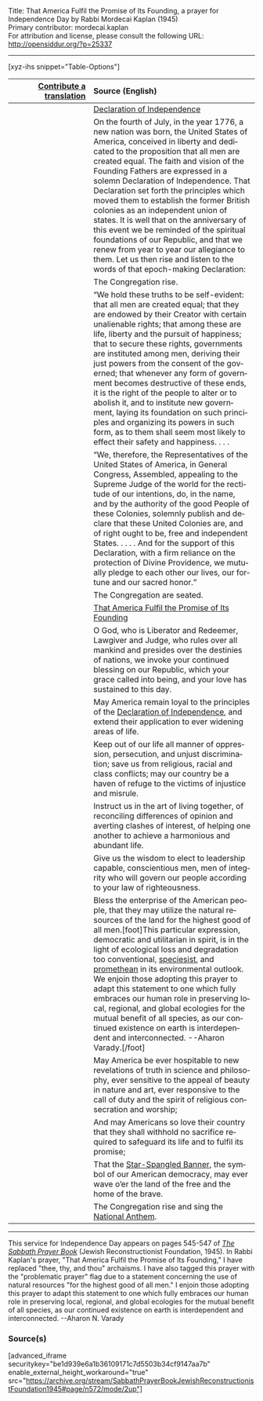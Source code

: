 <html>
<head></head>
<body>
Title: That America Fulfil the Promise of Its Founding, a prayer for Independence Day by Rabbi Mordecai Kaplan (1945)<br />
Primary contributor: mordecai.kaplan<br />
For attribution and license, please consult the following URL: <a href="http://opensiddur.org/?p=25337">http://opensiddur.org/?p=25337</a>
<p />
<hr />

[xyz-ihs snippet="Table-Options"]<table style="margin-left: auto; margin-right: auto;" class="draggable">
<thead><tr><th id="x" style="text-align: right;"><a href="/translate/" target="_blank" rel="noopener">Contribute a translation</a></th><th style="text-align: left;">Source (English)</th></tr></thead>
<tbody>
<tr><td style="vertical-align:top;" width="33%">
<div class="liturgy" lang="he">

</span></div></td>
 
<td style="vertical-align:top;">
<div class="english" lang="en">
<u>Declaration of Independence</u>
</div></td></tr>


<tr><td style="vertical-align:top;">
<div class="liturgy" lang="he">

</span></div></td>
 
<td style="vertical-align:top;">
<div class="english" lang="en">
On the fourth of July, in the year 1776, a new nation was born, the United States of America, conceived in liberty and dedicated to the proposition that all men are created equal. The faith and vision of the Founding Fathers are expressed in a solemn Declaration of Independence. That Declaration set forth the principles which moved them to establish the former British colonies as an independent union of states. It is well that on the anniversary of this event we be reminded of the spiritual foundations of our Republic, and that we renew from year to year our allegiance to them. Let us then rise and listen to the words of that epoch-making Declaration:
</div></td></tr>


<tr><td style="vertical-align:top;">
<div class="liturgy" lang="he">

</span></div></td>
 
<td style="vertical-align:top;">
<div class="english" lang="en">
<span class="instruction">The Congregation rise.</span>
</div></td></tr>


<tr><td style="vertical-align:top;">
<div class="liturgy" lang="he">

</span></div></td>
 
<td style="vertical-align:top;">
<div class="english" lang="en">
“We hold these truths to be self-evident: that all men are created equal; that they are endowed by their Creator with certain unalienable rights; that among these are life, liberty and the pursuit of happiness; that to secure these rights, governments are instituted among men, deriving their just powers from the consent of the governed; that whenever any form of government becomes destructive of these ends, it is the right of the people to alter or to abolish it, and to institute new government, laying its foundation on such principles and organizing its powers in such form, as to them shall seem most likely to effect their safety and happiness. . . .
</div></td></tr>


<tr><td style="vertical-align:top;">
<div class="liturgy" lang="he">

</span></div></td>
 
<td style="vertical-align:top;">
<div class="english" lang="en">
“We, therefore, the Representatives of the United States of America, in General Congress, Assembled, appealing to the Supreme Judge of the world for the rectitude of our intentions, do, in the name, and by the authority of the good People of these Colonies, solemnly publish and declare that these United Colonies are, and of right ought to be, free and independent States.   . . . . And for the support of this Declaration, with a firm reliance on the protection of Divine Providence, we mutually pledge to each other our lives, our fortune and our sacred honor.”
</div></td></tr>


<tr><td style="vertical-align:top;">
<div class="liturgy" lang="he">

</span></div></td>
 
<td style="vertical-align:top;">
<div class="english" lang="en">
<span class="instruction">The Congregation are seated.</span>
</div></td></tr>


<tr><td style="vertical-align:top;">
<div class="liturgy" lang="he">

</span></div></td>
 
<td style="vertical-align:top;">
<div class="english" lang="en">
<u>That America Fulfil the Promise of Its Founding</u>
</div></td></tr>


<tr><td style="vertical-align:top;">
<div class="liturgy" lang="he">

</span></div></td>
 
<td style="vertical-align:top;">
<div class="english" lang="en">
O God, who is Liberator and Redeemer, Lawgiver and Judge, 
who rules over all mankind 
and presides over the destinies of nations, 
we invoke your continued blessing on our Republic, 
which your grace called into being, 
and your love has sustained to this day.
</div></td></tr>


<tr><td style="vertical-align:top;">
<div class="liturgy" lang="he">

</span></div></td>
 
<td style="vertical-align:top;">
<div class="english" lang="en">
May America remain loyal 
to the principles of the <a href="https://opensiddur.org/readings-and-sourcetexts/mekorot/non-canonical/exoteric/modern/the-declaration-of-independence-1776-yiddish-and-hebrew-translations/">Declaration of Independence</a>, 
and extend their application 
to ever widening areas of life.
</div></td></tr>


<tr><td style="vertical-align:top;">
<div class="liturgy" lang="he">

</span></div></td>
 
<td style="vertical-align:top;">
<div class="english" lang="en">
Keep out of our life all manner of oppression, 
persecution, 
and unjust discrimination; 
save us from religious, 
racial and class conflicts; 
may our country be a haven of refuge 
to the victims of injustice and misrule.
</div></td></tr>


<tr><td style="vertical-align:top;">
<div class="liturgy" lang="he">

</span></div></td>
 
<td style="vertical-align:top;">
<div class="english" lang="en">
Instruct us in the art of living together, 
of reconciling differences of opinion 
and averting clashes of interest, 
of helping one another 
to achieve a harmonious and abundant life.
</div></td></tr>


<tr><td style="vertical-align:top;">
<div class="liturgy" lang="he">

</span></div></td>
 
<td style="vertical-align:top;">
<div class="english" lang="en">
Give us the wisdom to elect to leadership capable, 
conscientious men, men of integrity 
who will govern our people 
according to your law of righteousness.
</div></td></tr>


<tr><td style="vertical-align:top;">
<div class="liturgy" lang="he">

</span></div></td>
 
<td style="vertical-align:top;">
<div class="english" lang="en">
Bless the enterprise of the American people, 
that they may utilize the natural resources of the land 
for the highest good of all men.[foot]This particular expression, democratic and utilitarian in spirit, is in the light of ecological loss and degradation too conventional, <a href="https://en.wikipedia.org/wiki/Speciesism">speciesist</a>, and <a href="https://en.wikipedia.org/wiki/Prometheanism">promethean</a> in its environmental outlook. We enjoin those adopting this prayer to adapt this statement to one which fully embraces our human role in preserving local, regional, and global ecologies for the mutual benefit of all species, as our continued existence on earth is interdependent and interconnected. --Aharon Varady.[/foot]
</div></td></tr>


<tr><td style="vertical-align:top;">
<div class="liturgy" lang="he">

</span></div></td>
 
<td style="vertical-align:top;">
<div class="english" lang="en">
May America be ever hospitable 
to new revelations of truth in science and philosophy, 
ever sensitive to the appeal of beauty in nature and art, 
ever responsive to the call of duty 
and the spirit of religious consecration and worship;
</div></td></tr>


<tr><td style="vertical-align:top;">
<div class="liturgy" lang="he">

</span></div></td>
 
<td style="vertical-align:top;">
<div class="english" lang="en">
And may Americans so love their country 
that they shall withhold no sacrifice required 
to safeguard its life and to fulfil its promise;
</div></td></tr>


<tr><td style="vertical-align:top;">
<div class="liturgy" lang="he">

</span></div></td>
 
<td style="vertical-align:top;">
<div class="english" lang="en">
That the <a href="https://opensiddur.org/prayers/secular-calendar/united-states/flag-day/the-star-spangled-banner-by-francis-scott-key-yiddish-translation-by-berl-lapin/">Star-Spangled Banner</a>, 
the symbol of our American democracy, 
may ever wave o’er the land of the free 
and the home of the brave.
</div></td></tr>


<tr><td style="vertical-align:top;">
<div class="liturgy" lang="he">

</span></div></td>
 
<td style="vertical-align:top;">
<div class="english" lang="en">
<span class="instruction">The Congregation rise and sing the <a href="https://opensiddur.org/prayers/secular-calendar/united-states/flag-day/the-star-spangled-banner-by-francis-scott-key-yiddish-translation-by-berl-lapin/">National Anthem</a>.</span>
</div></td></tr>
</tbody></table>

<hr />

This service for Independence Day appears on pages 545-547 of <em><a href="https://opensiddur.org/compilations/shabbat-siddur/sabbath-prayer-book-by-mordecai-kaplan-1945/">The Sabbath Prayer Book</a></em> (Jewish Reconstructionist Foundation, 1945). In Rabbi Kaplan's prayer, "That America Fulfil the Promise of Its Founding," I have replaced "thee, thy, and thou" archaisms. I have also tagged this prayer with the "problematic prayer" flag due to a statement concerning the use of natural resources "for the highest good of all men." I enjoin those adopting this prayer to adapt this statement to one which fully embraces our human role in preserving local, regional, and global ecologies for the mutual benefit of all species, as our continued existence on earth is interdependent and interconnected. --Aharon N. Varady

<h3>Source(s)</h3>

[advanced_iframe securitykey="be1d939e6a1b36109171c7d5503b34cf9147aa7b" enable_external_height_workaround="true" src="https://archive.org/stream/SabbathPrayerBookJewishReconstructionistFoundation1945#page/n572/mode/2up"]

&nbsp;
</body>
</html>